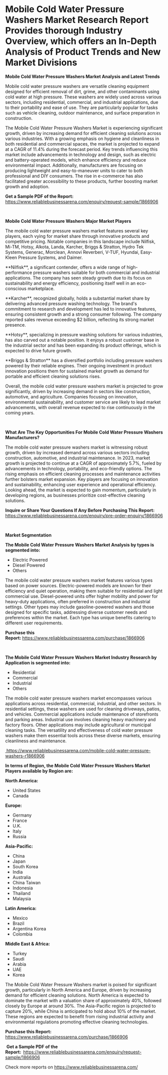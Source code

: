 <p><h1>Mobile Cold Water Pressure Washers Market Research Report Provides thorough Industry Overview, which offers an In-Depth Analysis of Product Trends and New Market Divisions</h1></p><p><strong>Mobile Cold Water Pressure Washers Market Analysis and Latest Trends</strong></p>
<p><p>Mobile cold water pressure washers are versatile cleaning equipment designed for efficient removal of dirt, grime, and other contaminants using cold water at high pressure. These washers are widely used across various sectors, including residential, commercial, and industrial applications, due to their portability and ease of use. They are particularly popular for tasks such as vehicle cleaning, outdoor maintenance, and surface preparation in construction.</p><p>The Mobile Cold Water Pressure Washers Market is experiencing significant growth, driven by increasing demand for efficient cleaning solutions across various industries. With a growing emphasis on hygiene and cleanliness in both residential and commercial spaces, the market is projected to expand at a CAGR of 11.4% during the forecast period. Key trends influencing this market include advancements in technology and design, such as electric and battery-operated models, which enhance efficiency and reduce environmental impact. Additionally, manufacturers are focusing on producing lightweight and easy-to-maneuver units to cater to both professional and DIY consumers. The rise in e-commerce has also facilitated greater accessibility to these products, further boosting market growth and adoption.</p></p>
<p><strong>Get a Sample PDF of the Report:&nbsp;</strong> <a href="https://www.reliablebusinessarena.com/enquiry/request-sample/1866906?utm_campaign=2383&utm_medium=2&utm_source=Github&utm_content=ia&utm_term=22022025&utm_id=mobile-cold-water-pressure-washers">https://www.reliablebusinessarena.com/enquiry/request-sample/1866906</a></p>
<p>&nbsp;</p>
<p><strong>Mobile Cold Water Pressure Washers Major Market Players</strong></p>
<p><p>The mobile cold water pressure washers market features several key players, each vying for market share through innovative products and competitive pricing. Notable companies in this landscape include Nilfisk, Mi-TM, Hotsy, Alkota, Landa, Karcher, Briggs & Stratton, Hydro Tek Systems, Generac, Morclean, Annovi Reverberi, V-TUF, Hyundai, Easy-Kleen Pressure Systems, and Daimer.</p><p>**Nilfisk**, a significant contender, offers a wide range of high-performance pressure washers suitable for both commercial and industrial applications. The company has seen steady growth due to its focus on sustainability and energy efficiency, positioning itself well in an eco-conscious marketplace.</p><p>**Karcher**, recognized globally, holds a substantial market share by delivering advanced pressure washing technology. The brand's commitment to research and development has led to innovative features, ensuring consistent growth and a strong consumer following. The company reported sales revenue exceeding $2 billion, reflecting its strong market presence.</p><p>**Hotsy**, specializing in pressure washing solutions for various industries, has also carved out a notable position. It enjoys a robust customer base in the industrial sector and has been expanding its product offerings, which is expected to drive future growth.</p><p>**Briggs & Stratton** has a diversified portfolio including pressure washers powered by their reliable engines. Their ongoing investment in product innovation positions them for sustained market growth as demand for portable and efficient cleaning solutions rises.</p><p>Overall, the mobile cold water pressure washers market is projected to grow significantly, driven by increasing demand in sectors like construction, automotive, and agriculture. Companies focusing on innovation, environmental sustainability, and customer service are likely to lead market advancements, with overall revenue expected to rise continuously in the coming years.</p></p>
<p>&nbsp;</p>
<p><strong>What Are The Key Opportunities For Mobile Cold Water Pressure Washers Manufacturers?</strong></p>
<p><p>The mobile cold water pressure washers market is witnessing robust growth, driven by increased demand across various sectors including construction, automotive, and industrial maintenance. In 2023, market growth is projected to continue at a CAGR of approximately 5.7%, fueled by advancements in technology, portability, and eco-friendly options. The rising emphasis on efficient cleaning processes and maintenance activities further bolsters market expansion. Key players are focusing on innovation and sustainability, enhancing user experience and operational efficiency. Looking ahead, the market is expected to gain momentum, particularly in developing regions, as businesses prioritize cost-effective cleaning solutions.</p></p>
<p><strong>Inquire or Share Your Questions If Any Before Purchasing This Report:</strong> <a href="https://www.reliablebusinessarena.com/enquiry/pre-order-enquiry/1866906?utm_campaign=2383&utm_medium=2&utm_source=Github&utm_content=ia&utm_term=22022025&utm_id=mobile-cold-water-pressure-washers">https://www.reliablebusinessarena.com/enquiry/pre-order-enquiry/1866906</a></p>
<p>&nbsp;</p>
<p><strong>Market Segmentation</strong></p>
<p><strong>The Mobile Cold Water Pressure Washers Market Analysis by types is segmented into:</strong></p>
<p><ul><li>Electric Powered</li><li>Diesel Powered</li><li>Others</li></ul></p>
<p><p>The mobile cold water pressure washers market features various types based on power sources. Electric-powered models are known for their efficiency and quiet operation, making them suitable for residential and light commercial use. Diesel-powered units offer higher mobility and power for heavy-duty applications, often preferred in construction and industrial settings. Other types may include gasoline-powered washers and those designed for specific tasks, addressing diverse customer needs and preferences within the market. Each type has unique benefits catering to different user requirements.</p></p>
<p><strong>Purchase this Report:&nbsp;</strong><a href="https://www.reliablebusinessarena.com/purchase/1866906?utm_campaign=2383&utm_medium=2&utm_source=Github&utm_content=ia&utm_term=22022025&utm_id=mobile-cold-water-pressure-washers">https://www.reliablebusinessarena.com/purchase/1866906</a></p>
<p>&nbsp;</p>
<p><strong>The Mobile Cold Water Pressure Washers Market Industry Research by Application is segmented into:</strong></p>
<p><ul><li>Residential</li><li>Commercial</li><li>Industrial</li><li>Others</li></ul></p>
<p><p>The mobile cold water pressure washers market encompasses various applications across residential, commercial, industrial, and other sectors. In residential settings, these washers are used for cleaning driveways, patios, and vehicles. Commercial applications include maintenance of storefronts and parking areas. Industrial use involves cleaning heavy machinery and factory floors. Other applications may include agricultural or municipal cleaning tasks. The versatility and effectiveness of cold water pressure washers make them essential tools across these diverse markets, ensuring cleanliness and maintenance.</p></p>
<p><a href="https://www.reliablebusinessarena.com/mobile-cold-water-pressure-washers-r1866906?utm_campaign=2383&utm_medium=2&utm_source=Github&utm_content=ia&utm_term=22022025&utm_id=mobile-cold-water-pressure-washers">&nbsp;https://www.reliablebusinessarena.com/mobile-cold-water-pressure-washers-r1866906</a></p>
<p><strong>In terms of Region, the Mobile Cold Water Pressure Washers Market Players available by Region are:</strong></p>
<p>
    <p> <strong> North America: </strong>
        <ul>
            <li>United States</li>
            <li>Canada</li>
        </ul>
        </p> 
    <p> <strong> Europe: </strong>
        <ul>
            <li>Germany</li>
            <li>France</li>
            <li>U.K.</li>
            <li>Italy</li>
            <li>Russia</li>
        </ul>
        </p> 
    <p> <strong> Asia-Pacific: </strong>
        <ul>
            <li>China</li>
            <li>Japan</li>
            <li>South Korea</li>
            <li>India</li>
            <li>Australia</li>
            <li>China Taiwan</li>
            <li>Indonesia</li>
            <li>Thailand</li>
            <li>Malaysia</li>
        </ul>
        </p> 
    <p> <strong> Latin America: </strong>
        <ul>
            <li>Mexico</li>
            <li>Brazil</li>
            <li>Argentina Korea</li>
            <li>Colombia</li>
        </ul>
        </p> 
    <p> <strong> Middle East & Africa: </strong>
        <ul>
            <li>Turkey</li>
            <li>Saudi</li>
            <li>Arabia</li>
            <li>UAE</li>
            <li>Korea</li>
        </ul>
    </p>
    </p>
<p><p>The Mobile Cold Water Pressure Washers market is poised for significant growth, particularly in North America and Europe, driven by increasing demand for efficient cleaning solutions. North America is expected to dominate the market with a valuation share of approximately 40%, followed closely by Europe at around 30%. The Asia-Pacific region is projected to capture 20%, while China is anticipated to hold about 10% of the market. These regions are expected to benefit from rising industrial activity and environmental regulations promoting effective cleaning technologies.</p></p>
<p><strong>Purchase this Report: </strong><a href="https://www.reliablebusinessarena.com/purchase/1866906?utm_campaign=2383&utm_medium=2&utm_source=Github&utm_content=ia&utm_term=22022025&utm_id=mobile-cold-water-pressure-washers">https://www.reliablebusinessarena.com/purchase/1866906</a></p>
<p>&nbsp;<strong>Get a Sample PDF of the Report:&nbsp;&nbsp;</strong><a href="https://www.reliablebusinessarena.com/enquiry/request-sample/1866906?utm_campaign=2383&utm_medium=2&utm_source=Github&utm_content=ia&utm_term=22022025&utm_id=mobile-cold-water-pressure-washers">https://www.reliablebusinessarena.com/enquiry/request-sample/1866906</a></p>
<p><strong></strong></p>
<p>Check more reports on <a href="https://www.reliablebusinessarena.com/?utm_campaign=2383&utm_medium=2&utm_source=Github&utm_content=ia&utm_term=22022025&utm_id=mobile-cold-water-pressure-washers">https://www.reliablebusinessarena.com/</a></p>